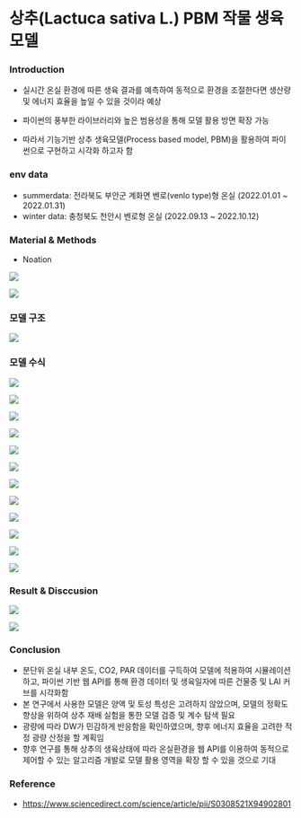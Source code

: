 # 상추(Lactuca sativa L.) PBM 작물 생육 모델

### Introduction
* 실시간 온실 환경에 따른 생육 결과를 예측하여 동적으로 환경을 조절한다면 생산량 및 에너지 효율을 높일 수 있을 것이라 예상


* 파이썬의 풍부한 라이브러리와 높은 범용성을 통해 모델 활용 방면 확장 가능


* 따라서 기능기반 상추 생육모델(Process based model, PBM)을 활용하여 파이썬으로 구현하고 시각화 하고자 함


### env data
* summerdata: 전라북도 부안군 계화면 벤로(venlo type)형 온실 (2022.01.01 ~ 2022.01.31)  
* winter data: 충청북도 천안시 벤로형 온실 (2022.09.13 ~ 2022.10.12)

### Material & Methods
* Noation


<img src = 'https://user-images.githubusercontent.com/93086581/211191300-1c0bddab-644a-42fe-86ee-5b24a02d5cc3.jpg'><br> 


<img src = 'https://user-images.githubusercontent.com/93086581/211191304-b6803c28-bfc2-4a94-b1ca-a2fc73a96710.jpg'><br> 


### 모델 구조
<img src = 'https://user-images.githubusercontent.com/93086581/211191431-e501ad8e-16b8-41c6-a6a0-0b07999eadec.jpg'><br>


### 모델 수식
<img src="https://user-images.githubusercontent.com/93086581/211191495-247c5ffb-c764-4be2-a1ed-2005c7a6e55a.jpg"><br>


<img src="https://user-images.githubusercontent.com/93086581/211191496-ee93792c-b74f-44f6-80f0-e2d50ab36ba3.jpg"><br>


<img src="https://user-images.githubusercontent.com/93086581/211191614-55604a37-b95f-416b-bf26-418ccfa24978.jpg"><br>


<img src="https://user-images.githubusercontent.com/93086581/211191615-fee5f5f2-a429-43e1-9460-17537e6d6807.jpg"><br>


<img src="https://user-images.githubusercontent.com/93086581/211191616-4f1a47a0-554b-4b6f-9d6a-712a0f33acf9.jpg"><br>


<img src="https://user-images.githubusercontent.com/93086581/211191619-48e791ce-f808-4e22-90fe-b4f3198871b1.jpg"><br>


<img src="https://user-images.githubusercontent.com/93086581/211191626-c5a8fbf1-7db6-456a-b855-e2717f9d82d7.jpg"><br>


<img src="https://user-images.githubusercontent.com/93086581/211191627-3334f07b-40d3-4921-901f-7f6a2217d0e5.jpg"><br>


<img src="https://user-images.githubusercontent.com/93086581/211191628-f4296c15-0468-4946-ba51-443f5c07b535.jpg"><br>


<img src="https://user-images.githubusercontent.com/93086581/211191629-a5521326-3911-488f-9ee0-824404c97966.jpg"><br>


<img src="https://user-images.githubusercontent.com/93086581/211191631-fee19a9d-4f08-4601-bb6b-ff86954b4117.jpg"><br>


<img src="https://user-images.githubusercontent.com/93086581/211191771-13f7c38c-ca21-467c-be3a-809b33bbf870.jpg"><br>


### Result & Disccusion
<img src="https://user-images.githubusercontent.com/93086581/211191823-f789c495-40a0-437b-b441-b01cfd7a3c48.jpg"><br>


<img src="https://user-images.githubusercontent.com/93086581/211191883-8b742fbe-2755-4d9d-92f4-13881c343d3c.jpg"><br>

### Conclusion
* 분단위 온실 내부 온도, CO2, PAR 데이터를 구득하여 모델에 적용하여 시뮬레이션하고, 파이썬 기반 웹 API를 통해 환경 데이터 및 생육일자에 따른 건물중 및 LAI 커브를 시각화함
* 본 연구에서 사용한 모델은 양액 및 토성 특성은 고려하지 않았으며, 모델의 정확도 향상을 위하여 상추 재배 실험을 통한 모델 검증 및 계수 탐색 필요
* 광량에 따라 DW가 민감하게 반응함을 확인하였으며, 향후 에너지 효율을 고려한 적정 광량 산정을 할 계획임
* 향후 연구를 통해 상추의 생육상태에 따라 온실환경을 웹 API를 이용하여 동적으로 제어할 수 있는 알고리즘 개발로 모델 활용 영역을 확장 할 수 있을 것으로 기대


### Reference
* https://www.sciencedirect.com/science/article/pii/S0308521X94902801